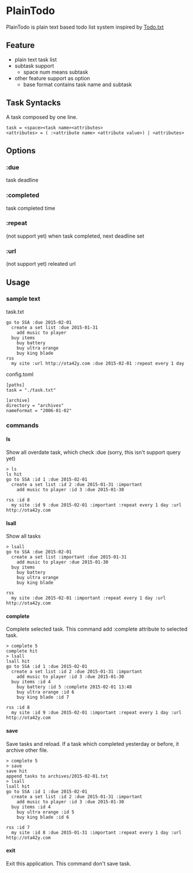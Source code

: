 # PlainTodo

PlainTodo is plain text based todo list system inspired by [Todo.txt](http://todotxt.com/)


## Feature

- plain text task list
- subtask support
  - space num means subtask
- other feature support as option
  - base format contains task name and subtask

## Task Syntacks

A task composed by one line.

```
task = <space><task name><attributes>
<attributes> = ( :<attribute name> <attribute value>) | <attributes>
```

## Options

### :due
  task deadline

### :completed
  task completed time

### :repeat
  (not support yet)
  when task completed, next deadline set

### :url
  (not support yet)
  releated url


## Usage

### sample text
task.txt
```
go to SSA :due 2015-02-01
  create a set list :due 2015-01-31
    add music to player
  buy items
    buy battery
    buy ultra orange
    buy king blade
rss
  my site :url http://ota42y.com :due 2015-02-01 :repeat every 1 day
```

config.toml
```
[paths]
task = "./task.txt"

[archive]
directory = "archives"
nameFormat = "2006-01-02"
```

### commands

#### ls
Show all overdate task, which check :due
(sorry, this isn't support query yet)

```
> ls
ls hit
go to SSA :id 1 :due 2015-02-01
  create a set list :id 2 :due 2015-01-31 :important
    add music to player :id 3 :due 2015-01-30

rss :id 8
  my site :id 9 :due 2015-02-01 :important :repeat every 1 day :url http://ota42y.com
```

#### lsall
Show all tasks
```
> lsall
go to SSA :due 2015-02-01
  create a set list :important :due 2015-01-31
    add music to player :due 2015-01-30
  buy items
    buy battery
    buy ultra orange
    buy king blade

rss
  my site :due 2015-02-01 :important :repeat every 1 day :url http://ota42y.com
```

#### complete
Complete selected task.
This command add :complete attribute to selected task.
```
> complete 5
complete hit
> lsall
lsall hit
go to SSA :id 1 :due 2015-02-01
  create a set list :id 2 :due 2015-01-31 :important
    add music to player :id 3 :due 2015-01-30
  buy items :id 4
    buy battery :id 5 :complete 2015-02-01 13:48
    buy ultra orange :id 6
    buy king blade :id 7

rss :id 8
  my site :id 9 :due 2015-02-01 :important :repeat every 1 day :url http://ota42y.com
```

#### save
Save tasks and reload.
If a task which completed yesterday or before, it archive other file.

```
> complete 5
> save
save hit
append tasks to archives/2015-02-01.txt
> lsall
lsall hit
go to SSA :id 1 :due 2015-02-01
  create a set list :id 2 :due 2015-01-31 :important
    add music to player :id 3 :due 2015-01-30
  buy items :id 4
    buy ultra orange :id 5
    buy king blade :id 6

rss :id 7
  my site :id 8 :due 2015-01-31 :important :repeat every 1 day :url http://ota42y.com
```

#### exit
Exit this application.
This command don't save task.
